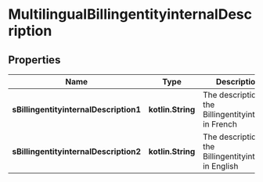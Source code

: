 
# MultilingualBillingentityinternalDescription

## Properties
| Name | Type | Description | Notes |
| ------------ | ------------- | ------------- | ------------- |
| **sBillingentityinternalDescription1** | **kotlin.String** | The description of the Billingentityinternal in French |  [optional] |
| **sBillingentityinternalDescription2** | **kotlin.String** | The description of the Billingentityinternal in English |  [optional] |



